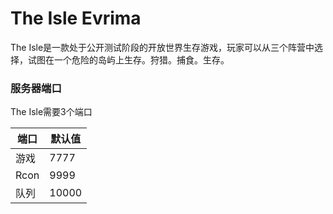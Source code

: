 # The Isle Evrima

The Isle是一款处于公开测试阶段的开放世界生存游戏，玩家可以从三个阵营中选择，试图在一个危险的岛屿上生存。狩猎。捕食。生存。

### 服务器端口

The Isle需要3个端口

| 端口  | 默认值 |
|-------|---------|
| 游戏  | 7777    |
| Rcon  | 9999    |
| 队列 | 10000   | 
